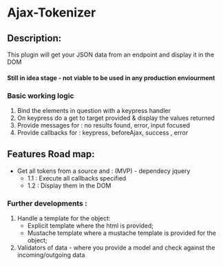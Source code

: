 # Ajax-Tokenizer

## Description:

This plugin will get your JSON data from an endpoint and display it in the DOM

#### Still in idea stage - not viable to be used in any production enviourment


### Basic working logic
 1. Bind the elements in question with a keypress handler
 2. On keypress do a get to target provided & display the values returned
 3. Provide messages for : no results found, error, input focused
 4. Provide callbacks for : keypress, beforeAjax, success , error

## Features Road map:
 + Get all tokens from a source and : (MVP) - dependecy jquery
    - 1.1 : Execute all callbacks specified
    - 1.2 : Display them in the DOM

### Further developments :

 1. Handle a template for the object:
      - Explicit template where the html is provided;
      - Mustache template where a mustache template is provided for the object;
 2. Validators of data - where you provide a model and check against the incoming/outgoing data
